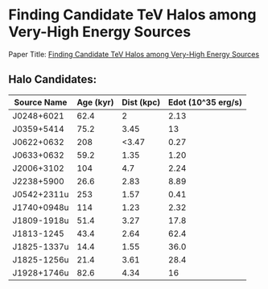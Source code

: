 # Finding Candidate TeV Halos among Very-High Energy Sources

Paper Title: [Finding Candidate TeV Halos among Very-High Energy Sources](https://arxiv.org/pdf/2403.16074)

## Halo Candidates:
| Source Name | Age (kyr) | Dist (kpc) | Edot (10^35 erg/s) |
| - | - | - | - |
| J0248+6021 | 62.4 | 2 | 2.13 |
| J0359+5414 | 75.2 | 3.45 | 13 |
| J0622+0632 | 208 | <3.47 | 0.27 |
| J0633+0632 | 59.2 | 1.35 | 1.20 |
| J2006+3102 | 104 | 4.7 | 2.24 |
| J2238+5900 | 26.6 | 2.83 | 8.89 |
| J0542+2311u | 253 | 1.57 | 0.41 |
| J1740+0948u | 114 | 1.23 | 2.32 |
| J1809-1918u | 51.4 | 3.27 | 17.8 |
| J1813-1245 | 43.4 | 2.64 | 62.4 |
| J1825-1337u | 14.4 | 1.55 | 36.0 |
| J1825-1256u | 21.4 | 3.61 | 28.4 |
| J1928+1746u | 82.6 | 4.34 | 16 |
